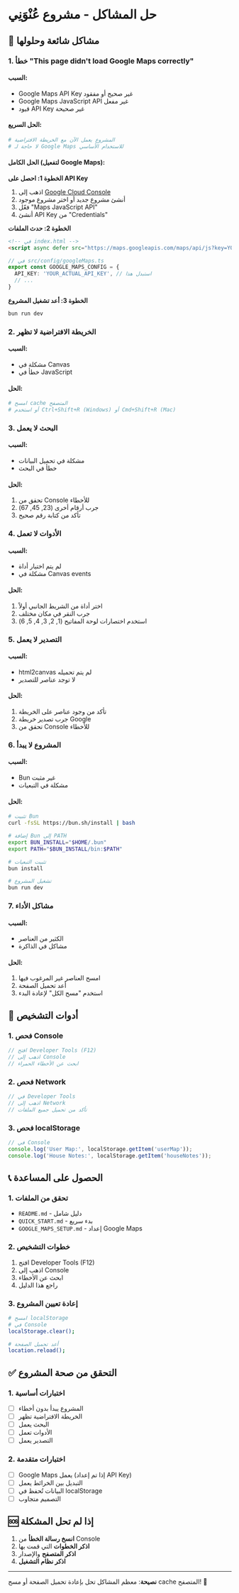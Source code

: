 # حل المشاكل - مشروع عُنْوَنِي

## 🚨 مشاكل شائعة وحلولها

### 1. خطأ "This page didn't load Google Maps correctly"

#### السبب:
- Google Maps API Key غير صحيح أو مفقود
- Google Maps JavaScript API غير مفعل
- قيود API Key غير صحيحة

#### الحل السريع:
```bash
# المشروع يعمل الآن مع الخريطة الافتراضية
# لا حاجة لـ Google Maps للاستخدام الأساسي
```

#### الحل الكامل (لتفعيل Google Maps):

**الخطوة 1: احصل على API Key**
1. اذهب إلى [Google Cloud Console](https://console.cloud.google.com/)
2. أنشئ مشروع جديد أو اختر مشروع موجود
3. فعّل "Maps JavaScript API"
4. أنشئ API Key من "Credentials"

**الخطوة 2: حدث الملفات**
```html
<!-- في index.html -->
<script async defer src="https://maps.googleapis.com/maps/api/js?key=YOUR_ACTUAL_API_KEY&libraries=geometry&callback=initMap"></script>
```

```typescript
// في src/config/googleMaps.ts
export const GOOGLE_MAPS_CONFIG = {
  API_KEY: 'YOUR_ACTUAL_API_KEY', // استبدل هذا
  // ...
}
```

**الخطوة 3: أعد تشغيل المشروع**
```bash
bun run dev
```

### 2. الخريطة الافتراضية لا تظهر

#### السبب:
- مشكلة في Canvas
- خطأ في JavaScript

#### الحل:
```bash
# امسح cache المتصفح
# أو استخدم Ctrl+Shift+R (Windows) أو Cmd+Shift+R (Mac)
```

### 3. البحث لا يعمل

#### السبب:
- مشكلة في تحميل البيانات
- خطأ في البحث

#### الحل:
1. تحقق من Console للأخطاء
2. جرب أرقام أخرى (23, 45, 67)
3. تأكد من كتابة رقم صحيح

### 4. الأدوات لا تعمل

#### السبب:
- لم يتم اختيار أداة
- مشكلة في Canvas events

#### الحل:
1. اختر أداة من الشريط الجانبي أولاً
2. جرب النقر في مكان مختلف
3. استخدم اختصارات لوحة المفاتيح (1, 2, 3, 4, 5, 6)

### 5. التصدير لا يعمل

#### السبب:
- html2canvas لم يتم تحميله
- لا توجد عناصر للتصدير

#### الحل:
1. تأكد من وجود عناصر على الخريطة
2. جرب تصدير خريطة Google
3. تحقق من Console للأخطاء

### 6. المشروع لا يبدأ

#### السبب:
- Bun غير مثبت
- مشكلة في التبعيات

#### الحل:
```bash
# تثبيت Bun
curl -fsSL https://bun.sh/install | bash

# إضافة Bun إلى PATH
export BUN_INSTALL="$HOME/.bun"
export PATH="$BUN_INSTALL/bin:$PATH"

# تثبيت التبعيات
bun install

# تشغيل المشروع
bun run dev
```

### 7. مشاكل الأداء

#### السبب:
- الكثير من العناصر
- مشاكل في الذاكرة

#### الحل:
1. امسح العناصر غير المرغوب فيها
2. أعد تحميل الصفحة
3. استخدم "مسح الكل" لإعادة البدء

## 🔧 أدوات التشخيص

### 1. فحص Console
```javascript
// افتح Developer Tools (F12)
// اذهب إلى Console
// ابحث عن الأخطاء الحمراء
```

### 2. فحص Network
```javascript
// في Developer Tools
// اذهب إلى Network
// تأكد من تحميل جميع الملفات
```

### 3. فحص localStorage
```javascript
// في Console
console.log('User Map:', localStorage.getItem('userMap'));
console.log('House Notes:', localStorage.getItem('houseNotes'));
```

## 📞 الحصول على المساعدة

### 1. تحقق من الملفات
- `README.md` - دليل شامل
- `QUICK_START.md` - بدء سريع
- `GOOGLE_MAPS_SETUP.md` - إعداد Google Maps

### 2. خطوات التشخيص
1. افتح Developer Tools (F12)
2. اذهب إلى Console
3. ابحث عن الأخطاء
4. راجع هذا الدليل

### 3. إعادة تعيين المشروع
```bash
# امسح localStorage
# في Console
localStorage.clear();

# أعد تحميل الصفحة
location.reload();
```

## ✅ التحقق من صحة المشروع

### 1. اختبارات أساسية
- [ ] المشروع يبدأ بدون أخطاء
- [ ] الخريطة الافتراضية تظهر
- [ ] البحث يعمل
- [ ] الأدوات تعمل
- [ ] التصدير يعمل

### 2. اختبارات متقدمة
- [ ] Google Maps يعمل (إذا تم إعداد API Key)
- [ ] التبديل بين الخرائط يعمل
- [ ] البيانات تُحفظ في localStorage
- [ ] التصميم متجاوب

## 🆘 إذا لم تحل المشكلة

1. **انسخ رسالة الخطأ** من Console
2. **اذكر الخطوات** التي قمت بها
3. **اذكر المتصفح** والإصدار
4. **اذكر نظام التشغيل**

---

**نصيحة**: معظم المشاكل تحل بإعادة تحميل الصفحة أو مسح cache المتصفح! 🔄
